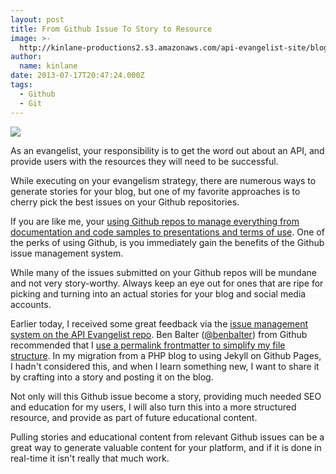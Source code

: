 ```yaml
---
layout: post
title: From Github Issue To Story to Resource
image: >-
  http://kinlane-productions2.s3.amazonaws.com/api-evangelist-site/blog/ben-balter.png
author:
  name: kinlane
date: 2013-07-17T20:47:24.000Z
tags:
  - Github
  - Git
---
```

[![](https://s3.amazonaws.com/kinlane-productions2/ben-balter/ben-balter.png)](https://twitter.com/BenBalter)

As an evangelist, your responsibility is to get the word out about an API, and provide users with the resources they will need to be successful.

While executing on your evangelism strategy, there are numerous ways to generate stories for your blog, but one of my favorite approaches is to cherry pick the best issues on your Github repositories.

If you are like me, your [using Github repos to manage everything from documentation and code samples to presentations and terms of use](http://apievangelist.com/2013/06/08/api-management-using-github/ "using Github repos to manage everything from documentation and code samples to presentations and terms of use"). One of the perks of using Github, is you immediately gain the benefits of the Github issue management system.

While many of the issues submitted on your Github repos will be mundane and not very story-worthy. Always keep an eye out for ones that are ripe for picking and turning into an actual stories for your blog and social media accounts.

Earlier today, I received some great feedback via the [issue management system on the API Evangelist repo](https://github.com/kinlane/api-evangelist/issues). Ben Balter ([@benbalter](https://twitter.com/BenBalter)) from Github recommended that I [use a permalink frontmatter to simplify my file structure](http://hackerstorytelling.com/2013/07/17/jekyll-use-permalink-frontmatter-to-simplify-file-structure/ "use a permalink frontmatter to simplify my file structure"). In my migration from a PHP blog to using Jekyll on Github Pages, I hadn't considered this, and when I learn something new, I want to share it by crafting into a story and posting it on the blog.

Not only will this Github issue become a story, providing much needed SEO and education for my users, I will also turn this into a more structured resource, and provide as part of future educational content.

Pulling stories and educational content from relevant Github issues can be a great way to generate valuable content for your platform, and if it is done in real-time it isn't really that much work.
